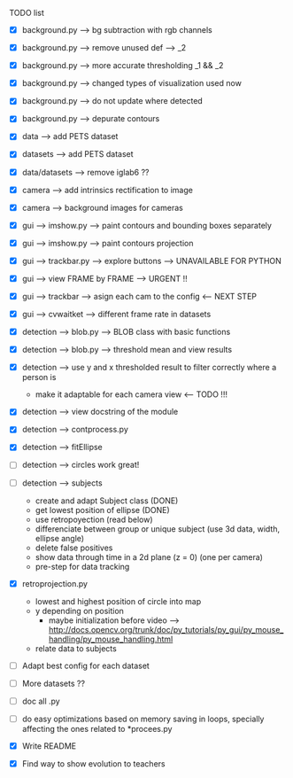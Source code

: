 TODO list

- [x] background.py --> bg subtraction with rgb channels
- [x] background.py --> remove unused def --> _2
- [x] background.py --> more accurate thresholding _1 && _2
- [x] background.py --> changed types of visualization used now
- [x] background.py --> do not update where detected
- [x] background.py --> depurate contours

- [x] data --> add PETS dataset
- [x] datasets --> add PETS dataset
- [x] data/datasets --> remove iglab6 ??

- [x] camera --> add intrinsics rectification to image
- [x] camera --> background images for cameras

- [x] gui --> imshow.py --> paint contours and bounding boxes separately
- [x] gui --> imshow.py --> paint contours projection 
- [x] gui --> trackbar.py --> explore buttons --> UNAVAILABLE FOR PYTHON
- [x] gui --> view FRAME by FRAME --> URGENT !!
- [x] gui --> trackbar --> asign each cam to the config <-- NEXT STEP
- [x] gui --> cvwaitket --> different frame rate in datasets

- [x] detection --> blob.py --> BLOB class with basic functions
- [x] detection --> blob.py --> threshold mean and view results
- [x] detection --> use y and x thresholded result to filter correctly where a person is
	- make it adaptable for each camera view <-- TODO !!!
- [x] detection --> view docstring of the module
- [x] detection --> contprocess.py 
- [x] detection --> fitEllipse 
- [ ] detection --> circles work great!
- [ ] detection --> subjects
	- create and adapt Subject class (DONE)
	- get lowest position of ellipse (DONE)
	- use retropoyection (read below)
	- differenciate between group or unique subject (use 3d data, width, ellipse angle)
	- delete false positives
	- show data through time in a 2d plane (z = 0) (one per camera)
	- pre-step for data tracking 

- [x] retroprojection.py 
	- lowest and highest position of circle into map
	- y depending on position
		- maybe initialization before video --> http://docs.opencv.org/trunk/doc/py_tutorials/py_gui/py_mouse_handling/py_mouse_handling.html
	- relate data to subjects

- [ ] Adapt best config for each dataset

- [ ] More datasets ??

- [ ] doc all .py

- [ ] do easy optimizations based on memory saving in loops, specially affecting the ones related to *procees.py

- [x] Write README
- [x] Find way to show evolution to teachers
